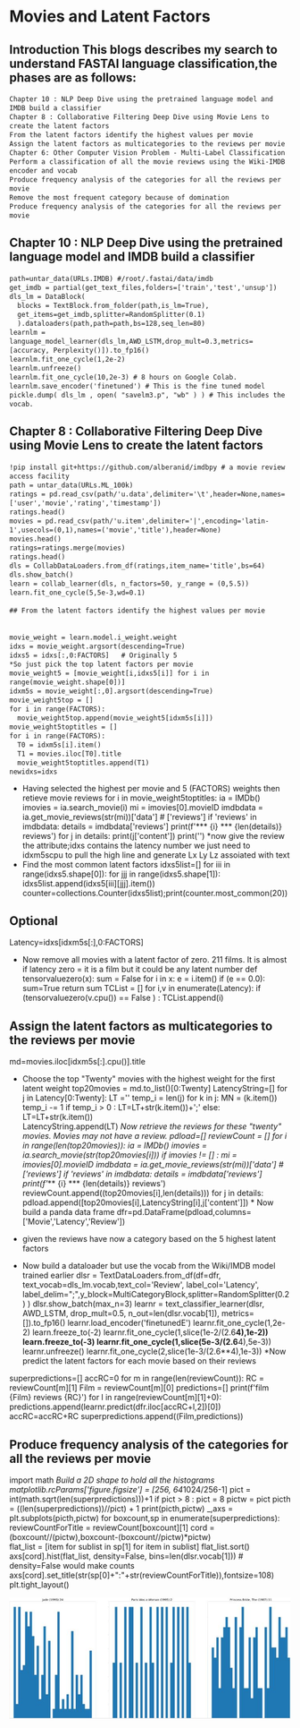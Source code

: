 # Movies and Latent Factors

##  Introduction This blogs describes my search to understand FASTAI language classification,the phases are as follows:

    Chapter 10 : NLP Deep Dive using the pretrained language model and IMDB build a classifier
    Chapter 8 : Collaborative Filtering Deep Dive using Movie Lens to create the latent factors
    From the latent factors identify the highest values per movie
    Assign the latent factors as multicategories to the reviews per movie
    Chapter 6: Other Computer Vision Problem - Multi-Label Classification
    Perform a classification of all the movie reviews using the Wiki-IMDB encoder and vocab
    Produce frequency analysis of the categories for all the reviews per movie
    Remove the most frequent category because of domination
    Produce frequency analysis of the categories for all the reviews per movie
    
 ## Chapter 10 : NLP Deep Dive using the pretrained language model and IMDB build a classifier
    path=untar_data(URLs.IMDB) #/root/.fastai/data/imdb
    get_imdb = partial(get_text_files,folders=['train','test','unsup'])
    dls_lm = DataBlock(
      blocks = TextBlock.from_folder(path,is_lm=True),
      get_items=get_imdb,splitter=RandomSplitter(0.1)
      ).dataloaders(path,path=path,bs=128,seq_len=80)
    learnlm = language_model_learner(dls_lm,AWD_LSTM,drop_mult=0.3,metrics=[accuracy, Perplexity()]).to_fp16()
    learnlm.fit_one_cycle(1,2e-2)
    learnlm.unfreeze()
    learnlm.fit_one_cycle(10,2e-3) # 8 hours on Google Colab.
    learnlm.save_encoder('finetuned') # This is the fine tuned model
    pickle.dump( dls_lm , open( "savelm3.p", "wb" ) ) # This includes the vocab.
    
 ## Chapter 8 : Collaborative Filtering Deep Dive using Movie Lens to create the latent factors
    !pip install git+https://github.com/alberanid/imdbpy # a movie review access facility
    path = untar_data(URLs.ML_100k)
    ratings = pd.read_csv(path/'u.data',delimiter='\t',header=None,names=['user','movie','rating','timestamp'])
    ratings.head()
    movies = pd.read_csv(path/'u.item',delimiter='|',encoding='latin-1',usecols=(0,1),names=('movie','title'),header=None)
    movies.head()
    ratings=ratings.merge(movies)
    ratings.head()
    dls = CollabDataLoaders.from_df(ratings,item_name='title',bs=64)
    dls.show_batch()
    learn = collab_learner(dls, n_factors=50, y_range = (0,5.5))
    learn.fit_one_cycle(5,5e-3,wd=0.1)
    
    ## From the latent factors identify the highest values per movie   
   
    
    movie_weight = learn.model.i_weight.weight
    idxs = movie_weight.argsort(descending=True)
    idxs5 = idxs[:,0:FACTORS]   # Originally 5 
    *So just pick the top latent factors per movie
    movie_weight5 = [movie_weight[i,idxs5[i]] for i in range(movie_weight.shape[0])]
    idxm5s = movie_weight[:,0].argsort(descending=True) 
    movie_weight5top = []
    for i in range(FACTORS):   
      movie_weight5top.append(movie_weight5[idxm5s[i]])
    movie_weight5toptitles = []
    for i in range(FACTORS):   
      T0 = idxm5s[i].item()  
      T1 = movies.iloc[T0].title
      movie_weight5toptitles.append(T1)
    newidxs=idxs
   * Having selected the highest per movie and 5 (FACTORS) weights then retieve movie reviews
   for i in movie_weight5toptitles:
     ia = IMDb()
     imovies = ia.search_movie(i) 
     mi = imovies[0].movieID
     imdbdata = ia.get_movie_reviews(str(mi))['data'] # ['reviews']
     if 'reviews' in imdbdata: 
       details = imdbdata['reviews']
       print(f'*** {i} *** {len(details)} reviews')
       for j in details: 
         print(j['content'])
         print('')
*now give the review the attribute;idxs contains the latency number we just need to idxm5scpu to pull the high line and generate Lx Ly Lz assoiated with text
   * Find the most common latent factors
   idxs5list=[]
   for iii in range(idxs5.shape[0]):
     for jjj in range(idxs5.shape[1]):
       idxs5list.append(idxs5[iii][jjj].item())    
   counter=collections.Counter(idxs5list);print(counter.most_common(20))
 ## Optional 
   Latency=idxs[idxm5s[:],0:FACTORS]
   * Now remove all movies with a latent factor of zero. 211 films. It is almost if latency zero = it is a film but it could be any latent number
   def tensorvaluezero(x):
     sum = False
     for i in x:
       e = i.item()
       if (e == 0.0): sum=True
     return sum
   TCList = []
   for i,v in enumerate(Latency): 
     if (tensorvaluezero(v.cpu()) == False ) : 
       TCList.append(i)
   ## Assign the latent factors as multicategories to the reviews per movie    
   md=movies.iloc[idxm5s[:].cpu()].title
   * Choose the top "Twenty" movies with the highest weight for the first latent weight
   top20movies = md.to_list()[0:Twenty]
   LatencyString=[]
   for j in Latency[0:Twenty]:
     LT =''
     temp_i = len(j)
     for k in j:
       MN = (k.item())
       temp_i -= 1
       if temp_i > 0 :
         LT=LT+str(k.item())+';'
       else: 
         LT=LT+str(k.item())    
     LatencyString.append(LT)
     *Now retrieve the reviews for these "twenty" movies. Movies may not have a review. 
   pdload=[]
   reviewCount = []
   for i in range(len(top20movies)):
     ia = IMDb()
     imovies = ia.search_movie(str(top20movies[i])) 
     if imovies != [] :
       mi = imovies[0].movieID
       imdbdata = ia.get_movie_reviews(str(mi))['data'] # ['reviews']
       if 'reviews' in imdbdata: 
         details = imdbdata['reviews']
         print(f'*** {i} *** {len(details)} reviews')
         reviewCount.append((top20movies[i],len(details)))
         for j in details:       
           pdload.append([top20movies[i],LatencyString[i],j['content']])
    * Now build a panda data frame
    dfr=pd.DataFrame(pdload,columns=['Movie','Latency','Review'])
    
   * given the reviews have now a category based on the 5 highest latent factors
    
   * Now build a dataloader but use the vocab from the Wiki/IMDB model trained earlier
   dlsr = TextDataLoaders.from_df(df=dfr, text_vocab=dls_lm.vocab,text_col='Review', label_col='Latency', 
      label_delim=";",y_block=MultiCategoryBlock,splitter=RandomSplitter(0.2) )
   dlsr.show_batch(max_n=3)
   learnr = text_classifier_learner(dlsr, AWD_LSTM, drop_mult=0.5, n_out=len(dlsr.vocab[1]), metrics=[]).to_fp16()
   learnr.load_encoder('finetunedE')
   learnr.fit_one_cycle(1,2e-2)
   learn.freeze_to(-2)
   learnr.fit_one_cycle(1,slice(1e-2/(2.6**4),1e-2))
   learn.freeze_to(-3)
   learnr.fit_one_cycle(1,slice(5e-3/(2.6**4),5e-3))
   learnr.unfreeze()
   learnr.fit_one_cycle(2,slice(1e-3/(2.6**4),1e-3))
   *Now predict the latent factors for each movie based on their reviews
   
   superpredictions=[]
   accRC=0
   for m in range(len(reviewCount)):
     RC = reviewCount[m][1]
     Film = reviewCount[m][0]
     predictions=[]
     print(f'film  {Film} reviews {RC}')
     for l in range(reviewCount[m][1]+0):
       predictions.append(learnr.predict(dfr.iloc[accRC+l,2])[0])
     accRC=accRC+RC
     superpredictions.append((Film,predictions))
   ## Produce frequency analysis of the categories for all the reviews per movie
     
   import math
   *Build a 2D shape to hold all the histograms
   matplotlib.rcParams['figure.figsize'] = [256, 64*1024/256-1]
   pict = int(math.sqrt(len(superpredictions)))+1
   if pict > 8 : pict = 8
   pictw = pict
   picth = ((len(superpredictions))//pict) + 1
   print(picth,pictw)
   _,axs = plt.subplots(picth,pictw)
   for boxcount,sp in enumerate(superpredictions):  
     reviewCountForTitle = reviewCount[boxcount][1]
     cord = (boxcount//(pictw),boxcount-(boxcount//pictw)*pictw)  
     flat_list = [item for sublist in sp[1] for item in sublist]
     flat_list.sort()
     axs[cord].hist(flat_list, density=False, bins=len(dlsr.vocab[1]))  # density=False would make counts
     axs[cord].set_title(str(sp[0]+":"+str(reviewCountForTitle)),fontsize=108) 
   plt.tight_layout()
   
   ![Histograms](images/movieshistogram.JPG)
  
    
    



    
    

